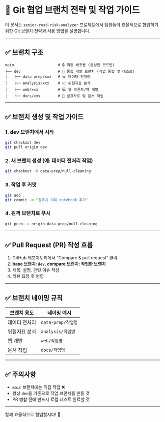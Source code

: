 # 📘 Git 협업 브랜치 전략 및 작업 가이드

이 문서는 `senior-road-risk-analyzer` 프로젝트에서 팀원들이 효율적으로 협업하기 위한 Git 브랜치 전략과 사용 방법을 설명합니다.

---

## ✅ 브랜치 구조

```plaintext
main                    # 🔒 최종 배포용 (완성된 코드만)
├── dev                 # 🧪 통합 개발 브랜치 (작업 통합 및 테스트)
│   ├── data-prep/xxx   # 📊 데이터 전처리
│   ├── analysis/xxx    # 📈 위험지표 분석
│   ├── web/xxx         # 💻 웹 프론트/백 개발
│   └── docs/xxx        # 📝 발표자료 및 문서 작업
```

---

## ✅ 브랜치 생성 및 작업 가이드

### 1. dev 브랜치에서 시작

```bash
git checkout dev
git pull origin dev
```

### 2. 새 브랜치 생성 (예: 데이터 전처리 작업)

```bash
git checkout -b data-prep/null-cleaning
```

### 3. 작업 후 커밋

```bash
git add .
git commit -m "결측치 처리 notebook 추가"
```

### 4. 원격 브랜치로 푸시

```bash
git push -u origin data-prep/null-cleaning
```

---

## ✅ Pull Request (PR) 작성 흐름

1. GitHub 레포지토리에서 "Compare & pull request" 클릭
2. **base 브랜치: `dev`**, **compare 브랜치: 작업한 브랜치**
3. 제목, 설명, 관련 이슈 작성
4. 리뷰 요청 후 병합

---

## ✅ 브랜치 네이밍 규칙

| 브랜치 용도   | 네이밍 예시                 |
| ------------- | --------------------------- |
| 데이터 전처리 | `data-prep/작업명`   |
| 위험지표 분석 | `analysis/작업명` |
| 웹 개발       | `web/작업명`   |
| 문서 작업     | `docs/작업명`   |

---

## ✅ 주의사항

- `main` 브랜치에는 직접 작업 ❌
- 항상 `dev`를 기준으로 작업 브랜치를 만들 것
- PR 병합 전에 반드시 로컬 테스트 완료할 것

---

함께 효율적으로 협업합시다! 💪